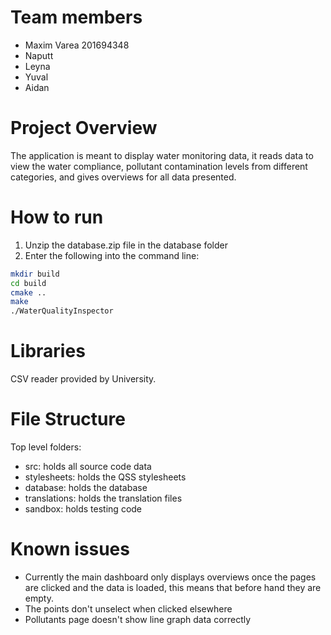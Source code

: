 # Team members
 - Maxim Varea 201694348
 - Naputt
 - Leyna
 - Yuval
 - Aidan

# Project Overview

The application is meant to display water monitoring data, it reads data to view the water compliance, pollutant contamination levels from different categories, and gives overviews for all data presented.

# How to run

1. Unzip the database.zip file in the database folder
2. Enter the following into the command line:
```sh
mkdir build
cd build
cmake ..
make
./WaterQualityInspector
```

# Libraries

CSV reader provided by University.

# File Structure

Top level folders:
 - src: holds all source code data
 - stylesheets: holds the QSS stylesheets
 - database: holds the database
 - translations: holds the translation files
 - sandbox: holds testing code

# Known issues

- Currently the main dashboard only displays overviews once the pages are clicked and the data is loaded, this means that before hand they are empty.
- The points don't unselect when clicked elsewhere
- Pollutants page doesn't show line graph data correctly